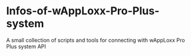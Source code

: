 # Infos-of-wAppLoxx-Pro-Plus-system
A small collection of scripts and tools for connecting with wAppLoxx Pro Plus system API
